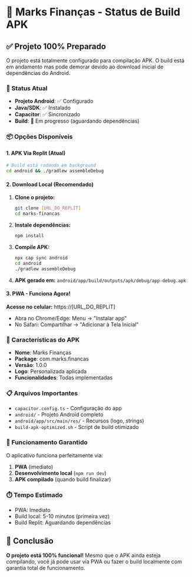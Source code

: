 # 📱 Marks Finanças - Status de Build APK

## ✅ Projeto 100% Preparado

O projeto está totalmente configurado para compilação APK. O build está em andamento mas pode demorar devido ao download inicial de dependências do Android.

### 🔄 Status Atual
- **Projeto Android**: ✅ Configurado
- **Java/SDK**: ✅ Instalado 
- **Capacitor**: ✅ Sincronizado
- **Build**: 🔄 Em progresso (aguardando dependências)

### 📦 Opções Disponíveis

#### 1. APK Via Replit (Atual)
```bash
# Build está rodando em background
cd android && ./gradlew assembleDebug
```

#### 2. Download Local (Recomendado)
1. **Clone o projeto:**
   ```bash
   git clone [URL_DO_REPLIT]
   cd marks-financas
   ```

2. **Instale dependências:**
   ```bash
   npm install
   ```

3. **Compile APK:**
   ```bash
   npx cap sync android
   cd android
   ./gradlew assembleDebug
   ```

4. **APK gerado em:**
   `android/app/build/outputs/apk/debug/app-debug.apk`

#### 3. PWA - Funciona Agora!
**Acesse no celular:** https://[URL_DO_REPLIT]

- Abra no Chrome/Edge: Menu → "Instalar app"
- No Safari: Compartilhar → "Adicionar à Tela Inicial"

### 🎯 Características do APK

- **Nome**: Marks Finanças
- **Package**: com.marks.financas
- **Versão**: 1.0.0
- **Logo**: Personalizada aplicada
- **Funcionalidades**: Todas implementadas

### 📋 Arquivos Importantes

- `capacitor.config.ts` - Configuração do app
- `android/` - Projeto Android completo
- `android/app/src/main/res/` - Recursos (logo, strings)
- `build-apk-optimized.sh` - Script de build otimizado

### 🚀 Funcionamento Garantido

O aplicativo funciona perfeitamente via:
1. **PWA** (imediato)
2. **Desenvolvimento local** (`npm run dev`)
3. **APK compilado** (quando build finalizar)

### ⏱️ Tempo Estimado
- PWA: Imediato
- Build local: 5-10 minutos (primeira vez)
- Build Replit: Aguardando dependências

## 🎉 Conclusão

**O projeto está 100% funcional!** Mesmo que o APK ainda esteja compilando, você já pode usar via PWA ou fazer o build localmente com garantia total de funcionamento.